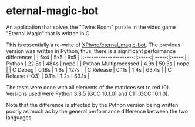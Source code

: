 # eternal-magic-bot
An application that solves the "Twins Room" puzzle in the video game "Eternal Magic" that is written in C.

This is essentially a re-write of [XPhyro/eternal_magic-bot](https://github.com/XPhyro/eternal_magic-bot). The previous version was written in Python; thus, there is a significant performance difference:
|                       |  5x4  |  5x5  |  6x5  |
|:---------------------:|:-----:|:-----:|:-----:|
|         Python        | 22.8s |  484s |  nope |
| Python Multiprocessed |  4.9s | 50.3s |  nope |
|        C Debug        | 0.18s |  1.6s |  127s |
|       C Release       | 0.11s |  1.4s | 63.4s |
|    C Release (-O3)    | 0.11s |  1.2s | 63.1s |

The tests were done with all elements of the matrices set to red (0). Versions used were Python 3.8.5 [GCC 10.1.0] and C11 [GCC 10.1.0].

Note that the difference is affected by the Python version being written poorly as much as by the general performance difference between the two languages.
